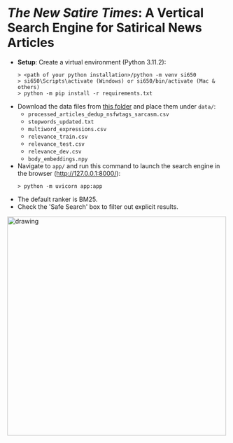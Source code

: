 # _The New Satire Times_: A Vertical Search Engine for Satirical News Articles

- **Setup**: Create a virtual environment (Python 3.11.2):
  ```
  > <path of your python installation>/python -m venv si650
  > si650\Scripts\activate (Windows) or si650/bin/activate (Mac & others)
  > python -m pip install -r requirements.txt
  ```
- Download the data files from [this folder](https://drive.google.com/drive/folders/1JHmjQhL49yYWYSZqT6rPh2q3xWDy2O0N) and place them under `data/`:
    - `processed_articles_dedup_nsfwtags_sarcasm.csv`
    - `stopwords_updated.txt`
    - `multiword_expressions.csv`
    - `relevance_train.csv`
    - `relevance_test.csv`
    - `relevance_dev.csv`
    - `body_embeddings.npy`
- Navigate to `app/` and run this command to launch the search engine in the browser (http://127.0.0.1:8000/):
  ```
  > python -m uvicorn app:app
  ```
- The default ranker is BM25.
- Check the 'Safe Search' box to filter out explicit results.


<img src="https://github.com/user-attachments/assets/88d49d68-951a-49bb-99b1-fec73bef5b9b" alt="drawing" width="500"/>




